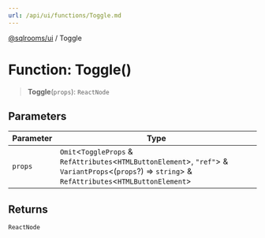 ```yaml
---
url: /api/ui/functions/Toggle.md
---
```

[@sqlrooms/ui](../index.md) / Toggle

# Function: Toggle()

> **Toggle**(`props`): `ReactNode`

## Parameters

| Parameter | Type |
| ------ | ------ |
| `props` | `Omit`<`ToggleProps` & `RefAttributes`<`HTMLButtonElement`>, `"ref"`> & `VariantProps`<(`props`?) => `string`> & `RefAttributes`<`HTMLButtonElement`> |

## Returns

`ReactNode`

